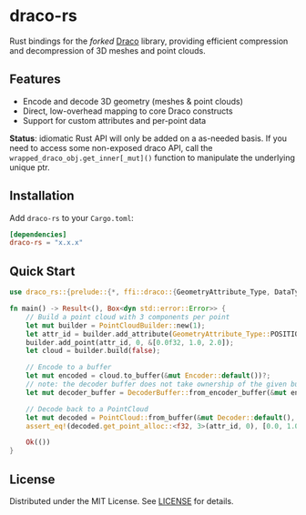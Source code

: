 # draco-rs

Rust bindings for the *forked* [Draco](https://github.com/soraxas/draco) library, providing efficient compression and decompression of 3D meshes and point clouds.

## Features

- Encode and decode 3D geometry (meshes & point clouds)
- Direct, low-overhead mapping to core Draco constructs
- Support for custom attributes and per-point data

**Status**: idiomatic Rust API will only be added on a as-needed basis. If you need to access some non-exposed draco API, call the `wrapped_draco_obj.get_inner[_mut]()` function to manipulate the underlying unique ptr.

## Installation

Add `draco-rs` to your `Cargo.toml`:

```toml
[dependencies]
draco-rs = "x.x.x"
```

## Quick Start

```rust
use draco_rs::{prelude::{*, ffi::draco::{GeometryAttribute_Type, DataType}}, pointcloud::*};

fn main() -> Result<(), Box<dyn std::error::Error>> {
    // Build a point cloud with 3 components per point
    let mut builder = PointCloudBuilder::new(1);
    let attr_id = builder.add_attribute(GeometryAttribute_Type::POSITION, 3, DataType::DT_FLOAT32);
    builder.add_point(attr_id, 0, &[0.0f32, 1.0, 2.0]);
    let cloud = builder.build(false);

    // Encode to a buffer
    let mut encoded = cloud.to_buffer(&mut Encoder::default())?;
    // note: the decoder buffer does not take ownership of the given buffer, so the buffer must be valid for the lifetime of the decode process.
    let mut decoder_buffer = DecoderBuffer::from_encoder_buffer(&mut encoded);

    // Decode back to a PointCloud
    let mut decoded = PointCloud::from_buffer(&mut Decoder::default(), &mut decoder_buffer)?;
    assert_eq!(decoded.get_point_alloc::<f32, 3>(attr_id, 0), [0.0, 1.0, 2.0]);

    Ok(())
}
```

## License

Distributed under the MIT License. See [LICENSE](LICENSE) for details.

[autocxx]: https://github.com/google/autocxx
